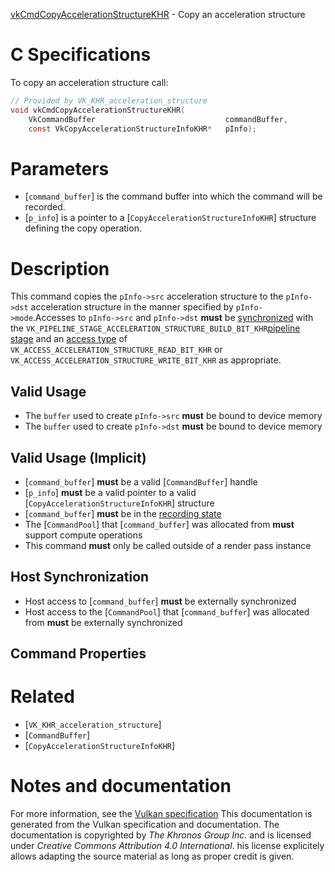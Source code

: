 [vkCmdCopyAccelerationStructureKHR](https://www.khronos.org/registry/vulkan/specs/1.3-extensions/man/html/vkCmdCopyAccelerationStructureKHR.html) - Copy an acceleration structure

# C Specifications
To copy an acceleration structure call:
```c
// Provided by VK_KHR_acceleration_structure
void vkCmdCopyAccelerationStructureKHR(
    VkCommandBuffer                             commandBuffer,
    const VkCopyAccelerationStructureInfoKHR*   pInfo);
```

# Parameters
- [`command_buffer`] is the command buffer into which the command will be recorded.
- [`p_info`] is a pointer to a [`CopyAccelerationStructureInfoKHR`] structure defining the copy operation.

# Description
This command copies the `pInfo->src` acceleration structure to the
`pInfo->dst` acceleration structure in the manner specified by
`pInfo->mode`.Accesses to `pInfo->src` and `pInfo->dst` **must**  be
[synchronized](https://www.khronos.org/registry/vulkan/specs/1.3-extensions/html/vkspec.html#synchronization-dependencies) with the
`VK_PIPELINE_STAGE_ACCELERATION_STRUCTURE_BUILD_BIT_KHR`[pipeline stage](https://www.khronos.org/registry/vulkan/specs/1.3-extensions/html/vkspec.html#synchronization-pipeline-stages) and an
[access type](https://www.khronos.org/registry/vulkan/specs/1.3-extensions/html/vkspec.html#synchronization-access-types) of
`VK_ACCESS_ACCELERATION_STRUCTURE_READ_BIT_KHR` or
`VK_ACCESS_ACCELERATION_STRUCTURE_WRITE_BIT_KHR` as appropriate.
## Valid Usage
-    The `buffer` used to create `pInfo->src` **must**  be bound to device memory
-    The `buffer` used to create `pInfo->dst` **must**  be bound to device memory

## Valid Usage (Implicit)
-  [`command_buffer`] **must**  be a valid [`CommandBuffer`] handle
-  [`p_info`] **must**  be a valid pointer to a valid [`CopyAccelerationStructureInfoKHR`] structure
-  [`command_buffer`] **must**  be in the [recording state]()
-    The [`CommandPool`] that [`command_buffer`] was allocated from  **must**  support compute operations
-    This command  **must**  only be called outside of a render pass instance

## Host Synchronization
- Host access to [`command_buffer`] **must**  be externally synchronized
- Host access to the [`CommandPool`] that [`command_buffer`] was allocated from  **must**  be externally synchronized

## Command Properties

# Related
- [`VK_KHR_acceleration_structure`]
- [`CommandBuffer`]
- [`CopyAccelerationStructureInfoKHR`]

# Notes and documentation
For more information, see the [Vulkan specification](https://www.khronos.org/registry/vulkan/specs/1.3-extensions/html/vkspec.html)
This documentation is generated from the Vulkan specification and documentation.
The documentation is copyrighted by *The Khronos Group Inc.* and is licensed under *Creative Commons Attribution 4.0 International*.
his license explicitely allows adapting the source material as long as proper credit is given.
        